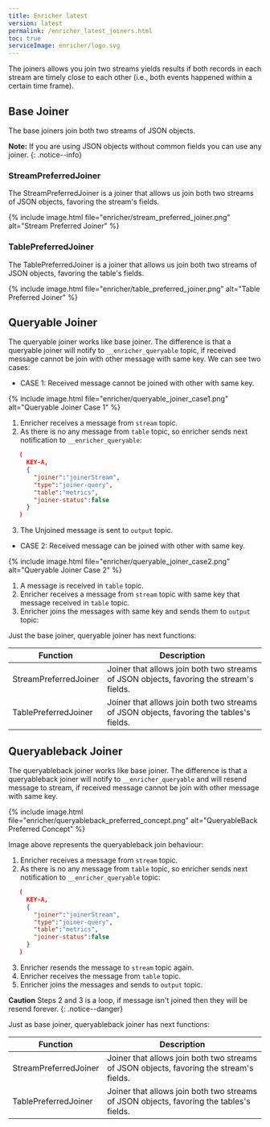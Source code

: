 ```yaml
---
title: Enricher latest
version: latest
permalink: /enricher_latest_joiners.html
toc: true
serviceImage: enricher/logo.svg
---
```


The joiners allows you join two streams yields results if both records in each stream are timely close to each other (i.e., both events happened within a certain time frame).

## Base Joiner

The base joiners join both two streams of JSON objects.

**Note:** If you are using JSON objects without common fields you can use any joiner.
{: .notice--info}

### StreamPreferredJoiner

The StreamPreferredJoiner is a joiner that allows us join both two streams of JSON objects, favoring the stream's fields.

{% include image.html file="enricher/stream_preferred_joiner.png" alt="Stream Preferred Joiner" %}


### TablePreferredJoiner

The TablePreferredJoiner is a joiner that allows us join both two streams of JSON objects, favoring the table's fields.

{% include image.html file="enricher/table_preferred_joiner.png" alt="Table Preferred Joiner" %}


## Queryable Joiner

The queryable joiner works like base joiner. The difference is that a queryable joiner will notify to `__enricher_queryable` topic, if received message cannot be join with other message with same key. We can see two cases:

* CASE 1: Received message cannot be joined with other with same key.

{% include image.html file="enricher/queryable_joiner_case1.png" alt="Queryable Joiner Case 1" %}


 1. Enricher receives a message from `stream` topic.
 2. As there is no any message from `table` topic, so enricher sends next notification to `__enricher_queryable`:
  ```json
     (
       KEY-A,
       {
         "joiner":"joinerStream",
         "type":"joiner-query",
         "table":"metrics",
         "joiner-status":false
       }
     )
  ```
 3. The Unjoined message is sent to `output` topic.

* CASE 2: Received message can be joined with other with same key.

{% include image.html file="enricher/queryable_joiner_case2.png" alt="Queryable Joiner Case 2" %}


 1. A message is received in `table` topic.
 2. Enricher receives a message from `stream` topic with same key that message received in `table` topic.
 3. Enricher joins the messages with same key and sends them to `output` topic:

Just the base joiner, queryable joiner has next functions:

|Function|Description|
|--------|-----------|
|StreamPreferredJoiner| Joiner that allows join both two streams of JSON objects, favoring the stream's fields.|
|TablePreferredJoiner| Joiner that allows join both two streams of JSON objects, favoring the tables's fields.|

## Queryableback Joiner

The queryableback joiner works like base joiner. The difference is that a queryableback joiner will notify to `__enricher_queryable` and will resend message to stream, if received message cannot be join with other message with same key.

{% include image.html file="enricher/queryableback_preferred_concept.png" alt="QueryableBack Preferred Concept" %}


Image above represents the queryableback join behaviour:

1. Enricher receives a message from `stream` topic.
2. As there is no any message from `table` topic, so enricher sends next notification to `__enricher_queryable` topic:
  ```json
     (
       KEY-A,
       {
         "joiner":"joinerStream",
         "type":"joiner-query",
         "table":"metrics",
         "joiner-status":false
       }
     )
  ```
3. Enricher resends the message to `stream` topic again.
4. Enricher receives the message from `table` topic.
5. Enricher joins the messages and sends to `output` topic.

**Caution** Steps 2 and 3 is a loop, if message isn't joined then they will be resend forever.
{: .notice--danger}

Just as base joiner, queryableback joiner has next functions:

|Function|Description|
|--------|-----------|
|StreamPreferredJoiner| Joiner that allows join both two streams of JSON objects, favoring the stream's fields.|
|TablePreferredJoiner| Joiner that allows join both two streams of JSON objects, favoring the tables's fields.|
